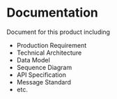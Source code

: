 # Documentation 

Document for this product including

* Production Requirement
* Technical Architecture
* Data Model
* Sequence Diagram
* API Specification
* Message Standard
* etc.

